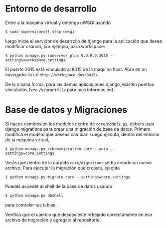 # Entorno de desarrollo

Entre a la máquina virtual y detenga uWSGI usando 
```
$ sudo supervisorctl stop uwsgi
```
luego inicie el servidor de desarrollo de django para la aplicación que desea modificar usando, por ejemplo, para workspace:
```
$ python manage.py runserver_plus 0.0.0.0:3015 --settings=workspace.settings
```

El puerto 3015 está vinculado al 8015 de la maquina host. 
Abra en un navegador la url `http://workspace.dev:8015/`. 

De la misma forma, para las demás aplicaciones django, existen puertos vinculados (vea `/Vagrantfile` para mas información).


# Base de datos y Migraciones

Si haces cambios en los modelos dentro de `core/models.py`, debers usar django migrations para crear una migración de base de datos. Primero modifica el modelo que deseas cambiar. Luego ejecuta, dentro del entorno de la máquina virtual, 
```
$ python manage.py schemamigration core --auto --settings=core.settings
```
Verás que dentro de la carpeta `core/migrations` se ha creado un nuevo archivo. Para ejecutar la migración que creaste, ejecuta
```
$ python manage.py migrate core --settings=core.settings
```
Puedes acceder al shell de la base de datos usando 
```
$ python manage.py dbshell
```
para controlar tus tablas.

Verifica que el cambio que deseas esté reflejado correctamente en ese archivo de migración y agregalo al repositorio.

